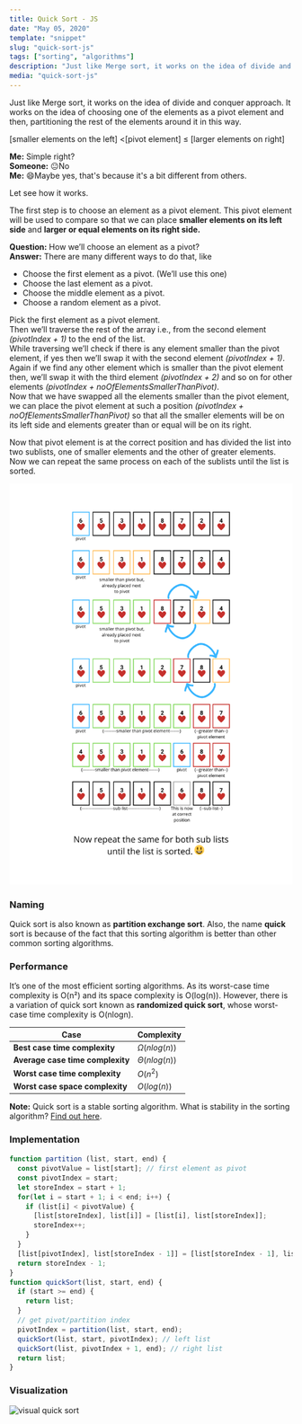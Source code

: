 ```yaml
---
title: Quick Sort - JS
date: "May 05, 2020"
template: "snippet"
slug: "quick-sort-js"
tags: ["sorting", "algorithms"]
description: "Just like Merge sort, it works on the idea of divide and conquer approach. It works on the idea of choosing one of the elements as a pivot element and then, partitioning the rest of the elements around it in this way."
media: "quick-sort-js"
---
```

Just like Merge sort, it works on the idea of divide and conquer approach. It works on the idea of choosing one of the elements as a pivot element and then, partitioning the rest of the elements around it in this way.  

[smaller elements on the left] <[pivot element] ≤ [larger elements on right]  

**Me:** Simple right?  
**Someone:** 😐No  
**Me:** 😄Maybe yes, that's because it's a bit different from others.  

Let see how it works.  

The first step is to choose an element as a pivot element. This pivot element will be used to compare so that we can place **smaller elements on its left side** and **larger or equal elements on its right side.**

**Question:** How we’ll choose an element as a pivot?  
**Answer:** There are many different ways to do that, like  
- Choose the first element as a pivot. (We’ll use this one)
- Choose the last element as a pivot.
- Choose the middle element as a pivot.
- Choose a random element as a pivot.

Pick the first element as a pivot element.  
Then we’ll traverse the rest of the array i.e., from the second element *(pivotIndex + 1)* to the end of the list.    
While traversing we’ll check if there is any element smaller than the pivot element, if yes then we’ll swap it with the second element *(pivotIndex + 1)*.
Again if we find any other element which is smaller than the pivot element then, we’ll swap it with the third element *(pivotIndex + 2)* and so on for other elements *(pivotIndex + noOfElementsSmallerThanPivot)*.    
Now that we have swapped all the elements smaller than the pivot element, we can place the pivot element at such a position *(pivotIndex + noOfElementsSmallerThanPivot)* so that all the smaller elements will be on its left side and elements greater than or equal will be on its right.  

Now that pivot element is at the correct position and has divided the list into two sublists, one of smaller elements and the other of greater elements. Now we can repeat the same process on each of the sublists until the list is sorted.

![how i think of quick sort](../../images/how-i-think-of-quick-sort.png)

### Naming
Quick sort is also known as **partition exchange sort**. Also, the name **quick** sort is because of the fact that this sorting algorithm is better than other common sorting algorithms.

### Performance
It’s one of the most efficient sorting algorithms. As its worst-case time complexity is O(n²) and its space complexity is O(log(n)). However, there is a variation of quick sort known as **randomized quick sort**, whose worst-case time complexity is O(nlogn).

|Case|Complexity
|----------------|--------------
**Best case time complexity**| $Ω(nlog(n))$ 
**Average case time complexity**|$Θ(nlog(n))$
**Worst case time complexity**|$O(n^2)$
**Worst case space complexity**|$O(log(n))$

**Note:** Quick sort is a stable sorting algorithm.
What is stability in the sorting algorithm?
[Find out here]([https://en.wikipedia.org/wiki/Sorting_algorithm#Stability](https://en.wikipedia.org/wiki/Sorting_algorithm#Stability)).


### Implementation

```javascript
function partition (list, start, end) {
  const pivotValue = list[start]; // first element as pivot
  const pivotIndex = start;
  let storeIndex = start + 1;
  for(let i = start + 1; i < end; i++) {
    if (list[i] < pivotValue) {
      [list[storeIndex], list[i]] = [list[i], list[storeIndex]];
      storeIndex++;
    }
  }
  [list[pivotIndex], list[storeIndex - 1]] = [list[storeIndex - 1], list[pivotIndex]];
  return storeIndex - 1;
}
function quickSort(list, start, end) {
  if (start >= end) {
    return list;
  }
  // get pivot/partition index
  pivotIndex = partition(list, start, end);
  quickSort(list, start, pivotIndex); // left list
  quickSort(list, pivotIndex + 1, end); // right list
  return list;
}
```

### Visualization

![visual quick sort](https://miro.medium.com/max/1400/1*O5YLYB13Ihg01nZh4ZEq2Q.gif)

